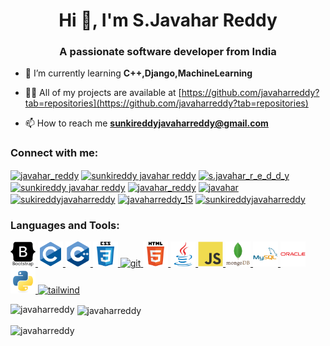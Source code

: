 <h1 align="center">Hi 👋, I'm S.Javahar Reddy</h1>
<h3 align="center">A passionate software developer from India</h3>

- 🌱 I’m currently learning **C++,Django,MachineLearning**

- 👨‍💻 All of my projects are available at [https://github.com/javaharreddy?tab=repositories](https://github.com/javaharreddy?tab=repositories)

- 📫 How to reach me **sunkireddyjavaharreddy@gmail.com**

<h3 align="left">Connect with me:</h3>
<p align="left">
<a href="https://twitter.com/javahar_reddy" target="blank"><img align="center" src="https://raw.githubusercontent.com/rahuldkjain/github-profile-readme-generator/master/src/images/icons/Social/twitter.svg" alt="javahar_reddy" height="30" width="40" /></a>
<a href="https://linkedin.com/in/sunkireddy javahar reddy" target="blank"><img align="center" src="https://raw.githubusercontent.com/rahuldkjain/github-profile-readme-generator/master/src/images/icons/Social/linked-in-alt.svg" alt="sunkireddy javahar reddy" height="30" width="40" /></a>
<a href="https://instagram.com/s.javahar_r_e_d_d_y" target="blank"><img align="center" src="https://raw.githubusercontent.com/rahuldkjain/github-profile-readme-generator/master/src/images/icons/Social/instagram.svg" alt="s.javahar_r_e_d_d_y" height="30" width="40" /></a>
<a href="https://www.youtube.com/c/sunkireddy javahar reddy" target="blank"><img align="center" src="https://raw.githubusercontent.com/rahuldkjain/github-profile-readme-generator/master/src/images/icons/Social/youtube.svg" alt="sunkireddy javahar reddy" height="30" width="40" /></a>
<a href="https://www.codechef.com/users/javahar_reddy" target="blank"><img align="center" src="https://cdn.jsdelivr.net/npm/simple-icons@3.1.0/icons/codechef.svg" alt="javahar_reddy" height="30" width="40" /></a>
<a href="https://www.hackerrank.com/javahar" target="blank"><img align="center" src="https://raw.githubusercontent.com/rahuldkjain/github-profile-readme-generator/master/src/images/icons/Social/hackerrank.svg" alt="javahar" height="30" width="40" /></a>
<a href="https://codeforces.com/profile/sukireddyjavaharreddy" target="blank"><img align="center" src="https://raw.githubusercontent.com/rahuldkjain/github-profile-readme-generator/master/src/images/icons/Social/codeforces.svg" alt="sukireddyjavaharreddy" height="30" width="40" /></a>
<a href="https://www.leetcode.com/javaharreddy_15" target="blank"><img align="center" src="https://raw.githubusercontent.com/rahuldkjain/github-profile-readme-generator/master/src/images/icons/Social/leet-code.svg" alt="javaharreddy_15" height="30" width="40" /></a>
<a href="https://auth.geeksforgeeks.org/user/sunkireddyjavaharreddy" target="blank"><img align="center" src="https://raw.githubusercontent.com/rahuldkjain/github-profile-readme-generator/master/src/images/icons/Social/geeks-for-geeks.svg" alt="sunkireddyjavaharreddy" height="30" width="40" /></a>
</p>

<h3 align="left">Languages and Tools:</h3>
<p align="left"> <a href="https://getbootstrap.com" target="_blank" rel="noreferrer"> <img src="https://raw.githubusercontent.com/devicons/devicon/master/icons/bootstrap/bootstrap-plain-wordmark.svg" alt="bootstrap" width="40" height="40"/> </a> <a href="https://www.cprogramming.com/" target="_blank" rel="noreferrer"> <img src="https://raw.githubusercontent.com/devicons/devicon/master/icons/c/c-original.svg" alt="c" width="40" height="40"/> </a> <a href="https://www.w3schools.com/cpp/" target="_blank" rel="noreferrer"> <img src="https://raw.githubusercontent.com/devicons/devicon/master/icons/cplusplus/cplusplus-original.svg" alt="cplusplus" width="40" height="40"/> </a> <a href="https://www.w3schools.com/css/" target="_blank" rel="noreferrer"> <img src="https://raw.githubusercontent.com/devicons/devicon/master/icons/css3/css3-original-wordmark.svg" alt="css3" width="40" height="40"/> </a> <a href="https://git-scm.com/" target="_blank" rel="noreferrer"> <img src="https://www.vectorlogo.zone/logos/git-scm/git-scm-icon.svg" alt="git" width="40" height="40"/> </a> <a href="https://www.w3.org/html/" target="_blank" rel="noreferrer"> <img src="https://raw.githubusercontent.com/devicons/devicon/master/icons/html5/html5-original-wordmark.svg" alt="html5" width="40" height="40"/> </a> <a href="https://www.java.com" target="_blank" rel="noreferrer"> <img src="https://raw.githubusercontent.com/devicons/devicon/master/icons/java/java-original.svg" alt="java" width="40" height="40"/> </a> <a href="https://developer.mozilla.org/en-US/docs/Web/JavaScript" target="_blank" rel="noreferrer"> <img src="https://raw.githubusercontent.com/devicons/devicon/master/icons/javascript/javascript-original.svg" alt="javascript" width="40" height="40"/> </a> <a href="https://www.mongodb.com/" target="_blank" rel="noreferrer"> <img src="https://raw.githubusercontent.com/devicons/devicon/master/icons/mongodb/mongodb-original-wordmark.svg" alt="mongodb" width="40" height="40"/> </a> <a href="https://www.mysql.com/" target="_blank" rel="noreferrer"> <img src="https://raw.githubusercontent.com/devicons/devicon/master/icons/mysql/mysql-original-wordmark.svg" alt="mysql" width="40" height="40"/> </a> <a href="https://www.oracle.com/" target="_blank" rel="noreferrer"> <img src="https://raw.githubusercontent.com/devicons/devicon/master/icons/oracle/oracle-original.svg" alt="oracle" width="40" height="40"/> </a> <a href="https://www.python.org" target="_blank" rel="noreferrer"> <img src="https://raw.githubusercontent.com/devicons/devicon/master/icons/python/python-original.svg" alt="python" width="40" height="40"/> </a> <a href="https://tailwindcss.com/" target="_blank" rel="noreferrer"> <img src="https://www.vectorlogo.zone/logos/tailwindcss/tailwindcss-icon.svg" alt="tailwind" width="40" height="40"/> </a> </p>

<p><img align="left" src="https://github-readme-stats.vercel.app/api/top-langs?username=javaharreddy&show_icons=true&locale=en&layout=compact" alt="javaharreddy" /></p>

<p>&nbsp;<img align="center" src="https://github-readme-stats.vercel.app/api?username=javaharreddy&show_icons=true&locale=en" alt="javaharreddy" /></p>

<p><img align="center" src="https://github-readme-streak-stats.herokuapp.com/?user=javaharreddy&" alt="javaharreddy" /></p>
